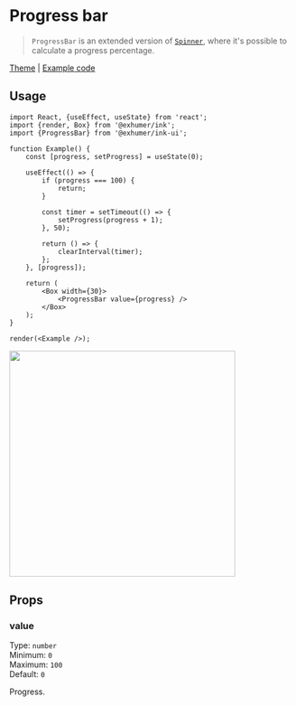 # Progress bar

> `ProgressBar` is an extended version of [`Spinner`](spinner.md), where it's possible to calculate a progress percentage.

[Theme](../source/components/progress-bar/theme.ts) | [Example code](../examples/progress-bar.tsx)

## Usage

```tsx
import React, {useEffect, useState} from 'react';
import {render, Box} from '@exhumer/ink';
import {ProgressBar} from '@exhumer/ink-ui';

function Example() {
	const [progress, setProgress] = useState(0);

	useEffect(() => {
		if (progress === 100) {
			return;
		}

		const timer = setTimeout(() => {
			setProgress(progress + 1);
		}, 50);

		return () => {
			clearInterval(timer);
		};
	}, [progress]);

	return (
		<Box width={30}>
			<ProgressBar value={progress} />
		</Box>
	);
}

render(<Example />);
```

<img src="../media/progress-bar.gif" width="400">

## Props

### value

Type: `number` \
Minimum: `0` \
Maximum: `100` \
Default: `0`

Progress.
